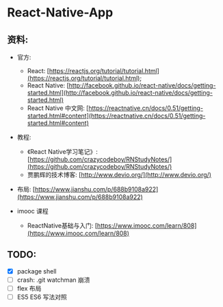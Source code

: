 # React-Native-App

## 资料:
- 官方:
	
	- React: [https://reactjs.org/tutorial/tutorial.html](https://reactjs.org/tutorial/tutorial.html);
	- React Native: [http://facebook.github.io/react-native/docs/getting-started.html](http://facebook.github.io/react-native/docs/getting-started.html)
	- React Native 中文网: [https://reactnative.cn/docs/0.51/getting-started.html#content](https://reactnative.cn/docs/0.51/getting-started.html#content)

- 教程: 
	- 《React Native学习笔记》: [https://github.com/crazycodeboy/RNStudyNotes/](https://github.com/crazycodeboy/RNStudyNotes/)
	- 贾鹏辉的技术博客: [http://www.devio.org/](http://www.devio.org/)

- 布局: [https://www.jianshu.com/p/688b9108a922](https://www.jianshu.com/p/688b9108a922)

- imooc 课程
	- ReactNative基础与入门: [https://www.imooc.com/learn/808](https://www.imooc.com/learn/808)

## TODO:
- [x] package shell
- [ ]  crash: .git watchman 崩溃
- [ ] flex 布局
- [ ] ES5 ES6 写法对照